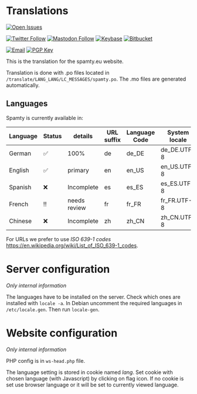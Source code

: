 # Translations

[![Open Issues](https://img.shields.io/bitbucket/issues/spamty/translate.svg)](https://bitbucket.org/spamty/translate/issues?status=open)

[![Twitter Follow](https://img.shields.io/twitter/follow/spamty?style=social)](https://twitter.com/Spamty) 
[![Mastodon Follow](https://img.shields.io/static/v1?label=@spamty@fosstodon.org&message=%20&style=social&logo=mastodon)](https://fosstodon.org/@spamty) 
[![Keybase](https://img.shields.io/static/v1?label=Keybase&message=%20&style=social&logo=keybase)](https://keybase.io/spamty)
[![Bitbucket](https://img.shields.io/static/v1?label=Bitbucket&message=%20&style=social&logo=bitbucket)](https://bitbucket.org/spamty/)

[![Email](https://img.shields.io/badge/Email-contact@spamty.eu-grey)](https://spamty.eu/contact.php) 
[![PGP Key](https://img.shields.io/badge/PGP-ACA54A165C6F2311-blue)](https://spamty.eu/contact.php) 

This is the translation for the spamty.eu website.

Translation is done with .po files located in `/translate/LANG_LANG/LC_MESSAGES/spamty.po`.
The .mo files are generated automatically.


## Languages

Spamty is currently available in:

|Language |Status |details |URL suffix |Language Code |System locale |
|---|---|---|---|---|---|
|German |:white_check_mark: |100% |de |de_DE |de_DE.UTF-8 |
|English |:white_check_mark: |primary |en |en_US |en_US.UTF-8 |
|Spanish |:x: |Incomplete |es |es_ES |es_ES.UTF-8 |
|French |:bangbang: |needs review |fr |fr_FR |fr_FR.UTF-8 |
|Chinese |:x: |Incomplete |zh |zh_CN |zh_CN.UTF-8 |

For URLs we prefer to use *ISO 639-1 codes* <https://en.wikipedia.org/wiki/List_of_ISO_639-1_codes>.



# Server configuration

_Only internal information_

The languages have to be installed on the server. Check which ones are installed with `locale -a`.
In Debian uncomment the required languages in `/etc/locale.gen`. Then run `locale-gen`.

# Website configuration

_Only internal information_

PHP config is in `ws-head.php` file.

The language setting is stored in cookie named *lang*.
Set cookie with chosen language (with Javascript) by clicking on flag icon.
If no cookie is set use browser language or it will be set to currently viewed language.
